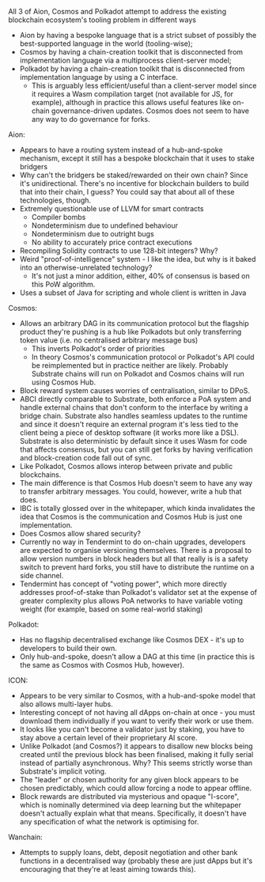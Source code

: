All 3 of Aion, Cosmos and Polkadot attempt to address the existing blockchain ecosystem's tooling problem in different ways

- Aion by having a bespoke language that is a strict subset of possibly the best-supported language in the world (tooling-wise);
- Cosmos by having a chain-creation toolkit that is disconnected from implementation language via a multiprocess client-server model;
- Polkadot by having a chain-creation toolkit that is disconnected from implementation language by using a C interface.
    - This is arguably less efficient/useful than a client-server model since it requires a Wasm compilation target (not available for JS, for example), although in practice this allows useful features like on-chain governance-driven updates. Cosmos does not seem to have any way to do governance for forks.

Aion:
- Appears to have a routing system instead of a hub-and-spoke mechanism, except it still has a bespoke blockchain that it uses to stake bridgers
- Why can't the bridgers be staked/rewarded on their own chain? Since it's unidirectional. There's no incentive for blockchain builders to build that into their chain, I guess? You could say that about all of these technologies, though.
- Extremely questionable use of LLVM for smart contracts
    - Compiler bombs
    - Nondeterminism due to undefined behaviour
    - Nondeterminism due to outright bugs
    - No ability to accurately price contract executions
- Recompiling Solidity contracts to use 128-bit integers? Why? 
- Weird "proof-of-intelligence" system - I like the idea, but why is it baked into an otherwise-unrelated technology?
    - It's not just a minor addition, either, 40% of consensus is based on this PoW algorithm.
- Uses a subset of Java for scripting and whole client is written in Java

Cosmos:
- Allows an arbitrary DAG in its communication protocol but the flagship product they're pushing is a hub like Polkadots but only transferring token value (i.e. no centralised arbitrary message bus)
    - This inverts Polkadot's order of priorities
    - In theory Cosmos's communication protocol or Polkadot's API could be reimplemented but in practice neither are likely. Probably Substrate chains will run on Polkadot and Cosmos chains will run using Cosmos Hub.
- Block reward system causes worries of centralisation, similar to DPoS.
- ABCI directly comparable to Substrate, both enforce a PoA system and handle external chains that don't conform to the interface by writing a bridge chain. Substrate also handles seamless updates to the runtime and since it doesn't require an external program it's less tied to the client being a piece of desktop software (it works more like a DSL). Substrate is also deterministic by default since it uses Wasm for code that affects consensus, but you can still get forks by having verification and block-creation code fall out of sync.
- Like Polkadot, Cosmos allows interop between private and public blockchains.
- The main difference is that Cosmos Hub doesn't seem to have any way to transfer arbitrary messages. You could, however, write a hub that does.
- IBC is totally glossed over in the whitepaper, which kinda invalidates the idea that Cosmos is the communication and Cosmos Hub is just one implementation.
- Does Cosmos allow shared security?
- Currently no way in Tendermint to do on-chain upgrades, developers are expected to organise versioning themselves. There is a proposal to allow version numbers in block headers but all that really is is a safety switch to prevent hard forks, you still have to distribute the runtime on a side channel.
- Tendermint has concept of "voting power", which more directly addresses proof-of-stake than Polkadot's validator set at the expense of greater complexity plus allows PoA networks to have variable voting weight (for example, based on some real-world staking)

Polkadot:
- Has no flagship decentralised exchange like Cosmos DEX - it's up to developers to build their own.
- Only hub-and-spoke, doesn't allow a DAG at this time (in practice this is the same as Cosmos with Cosmos Hub, however).

ICON:
- Appears to be very similar to Cosmos, with a hub-and-spoke model that also allows multi-layer hubs.
- Interesting concept of not having all dApps on-chain at once - you must download them individually if you want to verify their work or use them.
- It looks like you can't become a validator just by staking, you have to stay above a certain level of their proprietary AI score.
- Unlike Polkadot (and Cosmos?) it appears to disallow new blocks being created until the previous block has been finalised, making it fully serial instead of partially asynchronous. Why? This seems strictly worse than Substrate's implicit voting.
- The "leader" or chosen authority for any given block appears to be chosen predictably, which could allow forcing a node to appear offline.
- Block rewards are distributed via mysterious and opaque "I-score", which is nominally determined via deep learning but the whitepaper doesn't actually explain what that means. Specifically, it doesn't have any specification of what the network is optimising for.

Wanchain: 
- Attempts to supply loans, debt, deposit negotiation and other bank functions in a decentralised way (probably these are just dApps but it's encouraging that they're at least aiming towards this).
